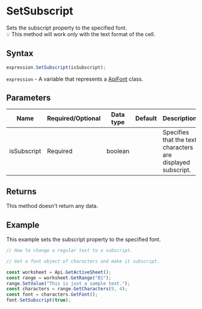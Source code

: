# SetSubscript

Sets the subscript property to the specified font.\
💡 This method will work only with the text format of the cell.

## Syntax

```javascript
expression.SetSubscript(isSubscript);
```

`expression` - A variable that represents a [ApiFont](../ApiFont.md) class.

## Parameters

| **Name** | **Required/Optional** | **Data type** | **Default** | **Description** |
| ------------- | ------------- | ------------- | ------------- | ------------- |
| isSubscript | Required | boolean |  | Specifies that the text characters are displayed subscript. |

## Returns

This method doesn't return any data.

## Example

This example sets the subscript property to the specified font.

```javascript editor-xlsx
// How to change a regular text to a subscript.

// Get a font object of characters and make it subscript.

const worksheet = Api.GetActiveSheet();
const range = worksheet.GetRange("B1");
range.SetValue("This is just a sample text.");
const characters = range.GetCharacters(9, 4);
const font = characters.GetFont();
font.SetSubscript(true);

```
